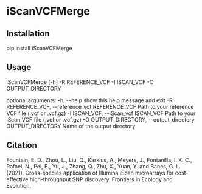 # iScanVCFMerge
        
## Installation

pip install iScanVCFMerge

## Usage

iScanVCFMerge [-h] -R REFERENCE_VCF -I ISCAN_VCF -O OUTPUT_DIRECTORY

optional arguments:
  -h, --help            show this help message and exit
  -R REFERENCE_VCF, --reference_vcf REFERENCE_VCF
                        Path to your reference VCF file (.vcf or .vcf.gz)
  -I ISCAN_VCF, --iScan_vcf ISCAN_VCF
                        Path to your iScan VCF file (.vcf or .vcf.gz)
  -O OUTPUT_DIRECTORY, --output_directory OUTPUT_DIRECTORY
                        Name of the output directory


## Citation
Fountain, E. D., Zhou, L., Liu, Q., Karklus, A., Meyers, J., Fontanilla, I. K. C., Rafael, N., Pei, E., Yu, J., Zhang, Q., Zhu, X., Yuan, Y. and Banes, G. L. (2021). Cross-species application of Illumina iScan microarrays for cost-effective,high-throughput SNP discovery. Frontiers in Ecology and Evolution.
